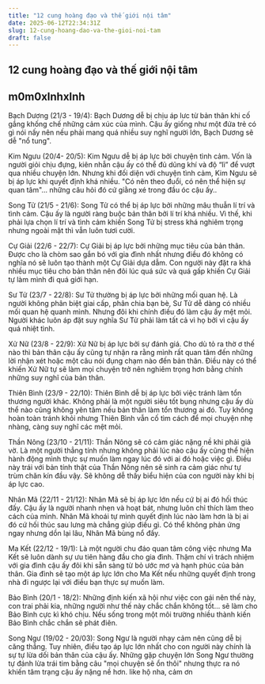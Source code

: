 ```yaml
---
title: "12 cung hoàng đạo và thế giới nội tâm"
date: 2025-06-12T22:34:31Z
slug: 12-cung-hoang-dao-va-the-gioi-noi-tam
draft: false
---
```


## 12 cung hoàng đạo và thế giới nội tâm

## m0m0xInhxInh

Bạch Dương (21/3 - 19/4):
Bạch Dương dễ bị chịu áp lưc từ bản thân khi cố gắng khống chế những cảm xúc của mình. Cậu ấy giống như một đứa trẻ có gì nói nấy nên nếu phải mang quá nhiều suy nghĩ người lớn, Bạch Dương sẽ dễ "nổ tung".
  
Kim Ngưu (20/4- 20/5):
Kim Ngưu dễ bị áp lực bởi chuyện tình cảm. Vốn là người giỏi chịu đựng, kiên nhẫn cậu ấy có thể đủ dũng khí và độ “lì” để vượt qua nhiều chuyện lớn. Nhưng khi đối diện với chuyện tình cảm, Kim Ngưu sẽ bị áp lực khi quyết định khá nhiều. "Có nên theo đuổi, có nên thể hiện sự quan tâm"… những câu hỏi đó cứ giằng xé trong đầu óc cậu ấy..
  
Song Tử (21/5 - 21/6):
Song Tử có thể bị áp lực bởi những mâu thuẫn lí trí và tình cảm. Cậu ấy là người ràng buộc bản thân bởi lí trí khá nhiều. Vì thế, khi phải lựa chọn lí trí và tình cảm khiến Song Tử bị stress khá nghiêm trọng nhưng ngoài mặt thì vẫn luôn tươi cười.
  
Cự Giải (22/6 - 22/7):
Cự Giải bị áp lực bởi những mục tiêu của bản thân. Được cho là chòm sao gắn bó với gia đình nhất nhưng điều đó không có nghĩa nó sẽ luôn tạo thành một Cự Giải dựa dẫm. Con người này đặt ra khá nhiều mục tiêu cho bản thân nên đôi lúc quá sức và quá gấp khiến Cự Giải tự làm mình đi quá giới hạn.
  
Sư Tử (23/7 - 22/8):
Sư Tử thường bị áp lực bởi những mối quan hệ. Là người không phân biệt giai cấp, phân chia bạn bè, Sư Tử dễ dàng có nhiều mối quan hệ quanh mình. Nhưng đôi khi chính điều đó làm cậu ấy mệt mỏi. Người khác luôn áp đặt suy nghĩa Sư Tử phải làm tất cả vì họ bởi vì cậu ấy quá nhiệt tình.
  
Xử Nữ (23/8 - 22/9):
Xử Nữ bị áp lực bởi sự đánh giá. Cho dù tỏ ra thờ ơ thế nào thì bản thân cậu ấy cũng tự nhận ra rằng mình rất quan tâm đến những lời nhận xét hoặc một câu nói đụng chạm nào đến bản thân. Điều này có thể khiến Xử Nữ tự sẽ làm mọi chuyện trở nên nghiêm trọng hơn bằng chính những suy nghĩ của bản thân.
  
Thiên Bình (23/9 - 22/10):
Thiên Bình dễ bị áp lực bởi việc tránh làm tổn thương người khác. Không phải là một người siêu tốt bụng nhưng cậu ấy dù thể nào cũng không yên tâm nếu bản thân làm tổn thương ai đó. Tuy không hoàn toàn tránh khỏi nhưng Thiên Bình vẫn cố tìm cách để mọi chuyện nhẹ nhàng, càng suy nghĩ các mệt mỏi.
  
Thần Nông (23/10 - 21/11):
Thần Nông sẽ có cảm giác nặng nề khi phải giả vờ. Là một người thẳng tính nhưng không phải lúc nào cậu ấy cũng thể hiện hành động mình thực sự muốn làm ngay lúc đó với ai đó hoặc việc gì. Điều này trái với bản tính thật của Thần Nông nên sẽ sinh ra cảm giác như tự trùm chăn kín đầu vậy. Sẽ không dễ thấy biểu hiện của con người này khi bị áp lực cao.
  
Nhân Mã (22/11 - 21/12):
Nhân Mã sẽ bị áp lực lớn nếu cứ bị ai đó hối thúc đấy. Cậu ấy là người nhanh nhẹn và hoạt bát, nhưng luôn chỉ thích làm theo cách của mình. Nhân Mã khoái tự mình quyết định lúc nào làm hơn là bị ai đó cứ hối thúc sau lưng mà chẳng giúp điều gì. Có thể không phản ứng ngay nhưng dồn lại lâu, Nhân Mã bùng nổ đấy.
  
Ma Kết (22/12 - 19/1):
Là một người chu đáo quan tâm công việc nhưng Ma Kết sẽ luôn dành sự ưu tiên hàng đầu cho gia đình. Thậm chí vì trách nhiệm với gia đình cậu ấy đôi khi sẵn sàng từ bỏ ước mơ và hạnh phúc của bản thân. Gia đình sẽ tạo một áp lực lớn cho Ma Kết nếu những quyết định trong nhà đi ngược lại với điều bạn thực sự muốn làm.
  
Bảo Bình (20/1 - 18/2):
Những định kiến xã hội như việc con gái nên thế này, con trai phải kia, những người như thế này chắc chắn không tốt… sẽ làm cho Bảo Bình cực kì khó chịu. Nếu sống trong một môi trường nhiều thành kiến Bảo Bình chắc chắn sẽ phát điên.
  
Song Ngư (19/02 - 20/03):
Song Ngư là người nhạy cảm nên cũng dễ bị căng thẳng. Tuy nhiên, điều tạo áp lực lớn nhất cho con người này chính là sự tự lừa dối bản thân của cậu ấy. Những gặp chuyện lớn Song Ngư thường tự đánh lừa trái tim bằng câu "mọi chuyện sẽ ổn thôi" nhưng thực ra nó khiến tâm trạng cậu ấy nặng nề hơn.
like hộ nha, cảm ơn